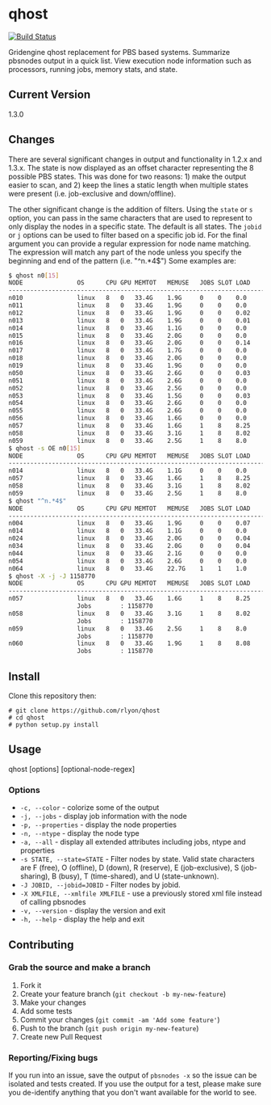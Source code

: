 # qhost
[![Build Status](https://travis-ci.org/rlyon/qhost.svg?branch=master)](https://travis-ci.org/rlyon/qhost)

Gridengine qhost replacement for PBS based systems. Summarize pbsnodes output in a quick list. View execution node information such as processors, running jobs, memory stats, and state.

## Current Version
1.3.0

## Changes
There are several significant changes in output and functionality in 1.2.x and 1.3.x.  The state is now displayed as an offset character representing the 8 possible PBS states.  This was done for two reasons: 1) make the output easier to scan, and 2) keep the lines a static length when multiple states were present (i.e. job-exclusive and down/offline).  

The other significant change is the addition of filters.  Using the ```state``` or ```s``` option, you can pass in the same characters that are used to represent to only display the nodes in a specific state.  The default is all states.  The ```jobid``` or ```j``` options can be used to filter based on a specific job id.  For the final argument you can provide a regular expression for node name matching.  The expression will match any part of the node unless you specify the beginning and end of the pattern (i.e. "^n.*4$") Some examples are:

```sh
$ qhost n0[15]
NODE               OS      CPU GPU MEMTOT   MEMUSE   JOBS SLOT LOAD    STATE
--------------------------------------------------------------------------------
n010               linux   8   0   33.4G    1.9G     0    0    0.0    | F
n011               linux   8   0   33.4G    1.9G     0    0    0.0    | F
n012               linux   8   0   33.4G    1.9G     0    0    0.02   | F
n013               linux   8   0   33.4G    1.9G     0    0    0.01   | F
n014               linux   8   0   33.4G    1.1G     0    0    0.0    |  O
n015               linux   8   0   33.4G    2.0G     0    0    0.0    | F
n016               linux   8   0   33.4G    2.0G     0    0    0.14   | F
n017               linux   8   0   33.4G    1.7G     0    0    0.0    | F
n018               linux   8   0   33.4G    2.0G     0    0    0.0    | F
n019               linux   8   0   33.4G    1.9G     0    0    0.0    | F
n050               linux   8   0   33.4G    2.6G     0    0    0.03   | F
n051               linux   8   0   33.4G    2.6G     0    0    0.0    | F
n052               linux   8   0   33.4G    2.5G     0    0    0.0    | F
n053               linux   8   0   33.4G    1.5G     0    0    0.03   | F
n054               linux   8   0   33.4G    2.6G     0    0    0.0    | F
n055               linux   8   0   33.4G    2.6G     0    0    0.0    | F
n056               linux   8   0   33.4G    1.6G     0    0    0.0    | F
n057               linux   8   0   33.4G    1.6G     1    8    8.25   |     E
n058               linux   8   0   33.4G    3.1G     1    8    8.02   |     E
n059               linux   8   0   33.4G    2.5G     1    8    8.0    |     E
$ qhost -s OE n0[15]
NODE               OS      CPU GPU MEMTOT   MEMUSE   JOBS SLOT LOAD    STATE
--------------------------------------------------------------------------------
n014               linux   8   0   33.4G    1.1G     0    0    0.0    |  O
n057               linux   8   0   33.4G    1.6G     1    8    8.25   |     E
n058               linux   8   0   33.4G    3.1G     1    8    8.02   |     E
n059               linux   8   0   33.4G    2.5G     1    8    8.0    |     E
$ qhost "^n.*4$"
NODE               OS      CPU GPU MEMTOT   MEMUSE   JOBS SLOT LOAD    STATE
--------------------------------------------------------------------------------
n004               linux   8   0   33.4G    1.9G     0    0    0.07   | F
n014               linux   8   0   33.4G    1.1G     0    0    0.0    |  O
n024               linux   8   0   33.4G    2.0G     0    0    0.04   | F
n034               linux   8   0   33.4G    2.0G     0    0    0.04   | F
n044               linux   8   0   33.4G    2.1G     0    0    0.0    | F
n054               linux   8   0   33.4G    2.6G     0    0    0.0    | F
n064               linux   8   0   33.4G    22.7G    1    1    1.0    | F
$ qhost -X -j -J 1158770
NODE               OS      CPU GPU MEMTOT   MEMUSE   JOBS SLOT LOAD    STATE
--------------------------------------------------------------------------------
n057               linux   8   0   33.4G    1.6G     1    8    8.25   |     E
                   Jobs        : 1158770
n058               linux   8   0   33.4G    3.1G     1    8    8.02   |     E
                   Jobs        : 1158770
n059               linux   8   0   33.4G    2.5G     1    8    8.0    |     E
                   Jobs        : 1158770
n060               linux   8   0   33.4G    1.9G     1    8    8.08   |     E
                   Jobs        : 1158770
```

## Install

Clone this repository then:

    # git clone https://github.com/rlyon/qhost
    # cd qhost
    # python setup.py install

## Usage

qhost \[options\] \[optional-node-regex\]

### Options

* ```-c, --color``` - colorize some of the output
* ```-j, --jobs``` - display job information with the node
* ```-p, --properties``` - display the node properties
* ```-n, --ntype``` - display the node type
* ```-a, --all``` - display all extended attributes including jobs, ntype and properties
* ```-s STATE, --state=STATE``` - Filter nodes by state. Valid state characters are F (free), O (offline), D (down), R (reserve), E (job-exclusive), S (job-sharing), B (busy), T (time-shared), and U (state-unknown).
* ```-J JOBID, --jobid=JOBID``` - Filter nodes by jobid.
* ```-X XMLFILE, --xmlfile XMLFILE``` - use a previously stored xml file instead of calling pbsnodes
* ```-v, --version``` - display the version and exit
* ```-h, --help``` - display the help and exit

## Contributing

### Grab the source and make a branch

1. Fork it
2. Create your feature branch (`git checkout -b my-new-feature`)
3. Make your changes
4. Add some tests
5. Commit your changes (`git commit -am 'Add some feature'`)
6. Push to the branch (`git push origin my-new-feature`)
7. Create new Pull Request

### Reporting/Fixing bugs

If you run into an issue, save the output of ```pbsnodes -x``` so the issue can be isolated and tests created.  If you use the output for a test, please make sure you de-identify anything that you don't want available for the world to see.
